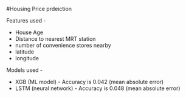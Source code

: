 #Housing Price prdeiction

Features used - 
<ul>
    <li>House Age
    <li>Distance to nearest MRT station
    <li>number of convenience stores nearby
    <li>latitude
    <li>longitude
</ul>

Models used -
<ul>
    <li>XGB (ML model) - Accuracy is 0.042 (mean absolute error)
    <li>LSTM (neural network) - Accuracy is 0.048 (mean absolute error)
</ul>
